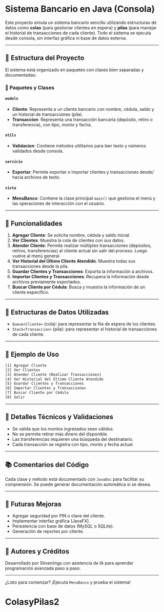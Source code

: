# Sistema Bancario en Java (Consola)

Este proyecto simula un sistema bancario sencillo utilizando estructuras de datos como **colas** (para gestionar clientes en espera) y **pilas** (para manejar el historial de transacciones de cada cliente). Todo el sistema se ejecuta desde consola, sin interfaz gráfica ni base de datos externa.

---

## 🧱 Estructura del Proyecto

El sistema está organizado en paquetes con clases bien separadas y documentadas:

### 📁 Paquetes y Clases

#### `modelo`
- **Cliente**: Representa a un cliente bancario con nombre, cédula, saldo y un historial de transacciones (pila).
- **Transaccion**: Representa una transacción bancaria (depósito, retiro o transferencia), con tipo, monto y fecha.

#### `utils`
- **Validacion**: Contiene métodos utilitarios para leer texto y números validados desde consola.

#### `servicio`
- **Exportar**: Permite exportar o importar clientes y transacciones desde/ hacia archivos de texto.

#### `vista`
- **MenuBanco**: Contiene la clase principal `main()` que gestiona el menú y las operaciones de interacción con el usuario.

---

## 🔄 Funcionalidades

1. **Agregar Cliente**: Se solicita nombre, cédula y saldo inicial.
2. **Ver Clientes**: Muestra la cola de clientes con sus datos.
3. **Atender Cliente**: Permite realizar múltiples transacciones (depósitos, retiros, transferencias) al cliente actual sin salir del proceso. Luego vuelve al menú general.
4. **Ver Historial del Último Cliente Atendido**: Muestra todas sus transacciones desde la pila.
5. **Guardar Clientes y Transacciones**: Exporta la información a archivos.
6. **Importar Clientes y Transacciones**: Recupera la información desde archivos previamente exportados.
7. **Buscar Cliente por Cédula**: Busca y muestra la información de un cliente específico.

---

## 💾 Estructuras de Datos Utilizadas

- `Queue<Cliente>` (cola): para representar la fila de espera de los clientes.
- `Stack<Transaccion>` (pila): para representar el historial de transacciones de cada cliente.

---

## 📂 Ejemplo de Uso

```bash
[1] Agregar Cliente
[2] Ver Clientes
[3] Atender Cliente (Realizar Transacciones)
[4] Ver Historial del Último Cliente Atendido
[5] Guardar Clientes y Transacciones
[6] Importar Clientes y Transacciones
[7] Buscar Cliente por Cédula
[0] Salir
```

---

## 📝 Detalles Técnicos y Validaciones

- Se valida que los montos ingresados sean válidos.
- No se permite retirar más dinero del disponible.
- Las transferencias requieren una búsqueda del destinatario.
- Cada transacción se registra con tipo, monto y fecha actual.

---

## 📚 Comentarios del Código

Cada clase y método está documentado con `JavaDoc` para facilitar su comprensión. Se puede generar documentación automática si se desea.

---

## 🚀 Futuras Mejoras

- Agregar seguridad por PIN o clave del cliente.
- Implementar interfaz gráfica (JavaFX).
- Persistencia con base de datos (MySQL o SQLite).
- Generación de reportes por cliente.

---

## 🧠 Autores y Créditos

Desarrollado por Stivenlings con asistencia de IA para aprender programación avanzada paso a paso.

---

¿Listo para comenzar? ¡Ejecuta `MenuBanco` y prueba el sistema!
# ColasyPilas2